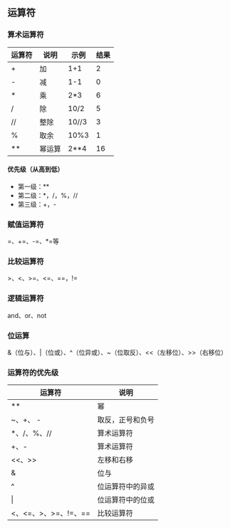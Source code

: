 ## 运算符



### 算术运算符

| 运算符 | 说明   | 示例  | 结果 |
| ------ | ------ | ----- | ---- |
| +      | 加     | 1+1   | 2    |
| -      | 减     | 1-1   | 0    |
| *      | 乘     | 2*3   | 6    |
| /      | 除     | 10/2  | 5    |
| //     | 整除   | 10//3 | 3    |
| %      | 取余   | 10%3  | 1    |
| **     | 幂运算 | 2**4  | 16   |

#### 优先级（从高到低）

* 第一级：**
* 第二级：*，/，%，//
* 第三级：+，-



### 赋值运算符 

=、+=、-=、*=等

### 比较运算符

\>、<、>=、<=、==，!=

### 逻辑运算符

and、or、not

### 位运算

&（位与）、|（位或）、^（位异或）、~（位取反）、<<（左移位）、>>（右移位）



### 运算符的优先级

| 运算符               | 说明             |
| -------------------- | ---------------- |
| **                   | 幂               |
| ~、+、 -             | 取反，正号和负号 |
| *、/、%、//          | 算术运算符       |
| +、-                 | 算术运算符       |
| <<、>>               | 左移和右移       |
| &                    | 位与             |
| ^                    | 位运算符中的异或 |
| \|                   | 位运算符中的位或 |
| <、<=、>、>=、!=、== | 比较运算符       |

